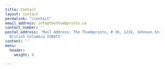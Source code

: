 ```yaml
---
title: Contact
layout: contact
permalink: "/contact"
email_address: info@thethumbprints.ca
contact_number: ''
postal_address: 'Mail Address: The Thumbprints, # 36, 1216, Johnson Street, Coquitlam,
  British Columbia V3B4T2'
content: ''
menu:
  header:
    weight: 4

---
```

